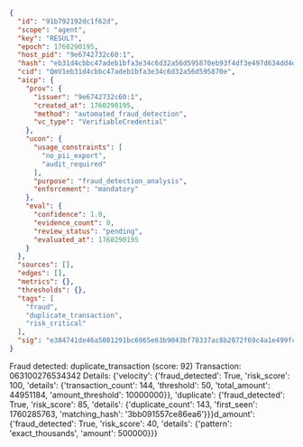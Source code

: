 ```json
{
  "id": "91b792192dc1f62d",
  "scope": "agent",
  "key": "RESULT",
  "epoch": 1760290195,
  "host_pid": "9e6742732c60:1",
  "hash": "eb31d4cbbc47adeb1bfa3e34c6d32a56d595870eb93f4df3e497d634dd4d8f88",
  "cid": "QmV1eb31d4cbbc47adeb1bfa3e34c6d32a56d595870e",
  "aicp": {
    "prov": {
      "issuer": "9e6742732c60:1",
      "created_at": 1760290195,
      "method": "automated_fraud_detection",
      "vc_type": "VerifiableCredential"
    },
    "ucon": {
      "usage_constraints": [
        "no_pii_export",
        "audit_required"
      ],
      "purpose": "fraud_detection_analysis",
      "enforcement": "mandatory"
    },
    "eval": {
      "confidence": 1.0,
      "evidence_count": 0,
      "review_status": "pending",
      "evaluated_at": 1760290195
    }
  },
  "sources": [],
  "edges": [],
  "metrics": {},
  "thresholds": {},
  "tags": [
    "fraud",
    "duplicate_transaction",
    "risk_critical"
  ],
  "sig": "e384741de46a5081291bc6965e63b9043bf78337ac8b2872f69c4a1e499fcfcd"
}
```

Fraud detected: duplicate_transaction (score: 92)
Transaction: 063100276534342
Details: {'velocity': {'fraud_detected': True, 'risk_score': 100, 'details': {'transaction_count': 144, 'threshold': 50, 'total_amount': 44951184, 'amount_threshold': 10000000}}, 'duplicate': {'fraud_detected': True, 'risk_score': 85, 'details': {'duplicate_count': 143, 'first_seen': 1760285763, 'matching_hash': '3bb091557ce86ea6'}}}d_amount': {'fraud_detected': True, 'risk_score': 40, 'details': {'pattern': 'exact_thousands', 'amount': 500000}}}